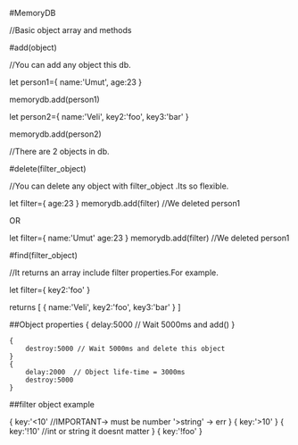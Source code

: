 #MemoryDB

//Basic object array and methods

#add(object)

//You can add any object this db.

let person1={
    name:'Umut',
    age:23
}

memorydb.add(person1)

let person2={
    name:'Veli',
    key2:'foo',
    key3:'bar'
}

memorydb.add(person2)

//There are 2 objects in db.

#delete(filter_object)

//You can delete any object with filter_object .Its so flexible.

let filter={
    age:23
}
memorydb.add(filter) //We deleted person1


OR

let filter={
    name:'Umut'
    age:23
}
memorydb.add(filter) //We deleted person1


#find(filter_object)

//It returns an array include filter properties.For example.

let filter={
    key2:'foo'
}

returns
[
    {
        name:'Veli',
        key2:'foo',
        key3:'bar'
    }
]

##Object properties
    {
        delay:5000 // Wait 5000ms and add()
    }

    {
        destroy:5000 // Wait 5000ms and delete this object
    }
    {
        delay:2000  // Object life-time = 3000ms
        destroy:5000
    }


##filter object example

{
    key:'<10' //IMPORTANT-> must be number  '>string' -> err
}
{
    key:'>10' 
}
{
    key:'!10' //int or string it doesnt matter
}
{
    key:'!foo' 
}



